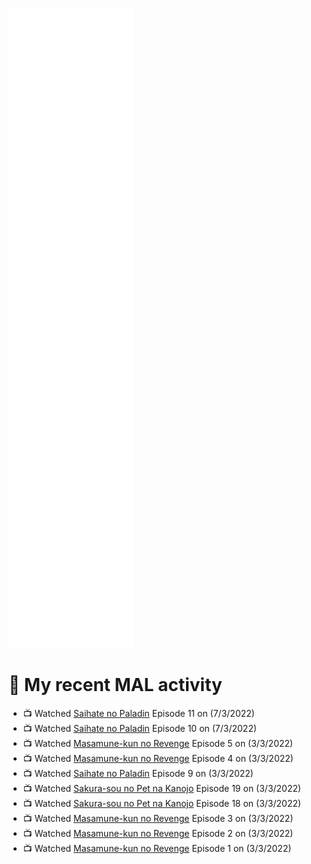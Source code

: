 ![Metrics](https://github.com/noxan-dev/noxan-dev/blob/main/github-metrics.svg)

# 🌸 My recent MAL activity

<!-- MAL_ACTIVITY:start -->

- 📺 Watched [Saihate no Paladin](https://myanimelist.net/anime/48761) Episode 11 on (7/3/2022)
- 📺 Watched [Saihate no Paladin](https://myanimelist.net/anime/48761) Episode 10 on (7/3/2022)
- 📺 Watched [Masamune-kun no Revenge](https://myanimelist.net/anime/33487) Episode 5 on (3/3/2022)
- 📺 Watched [Masamune-kun no Revenge](https://myanimelist.net/anime/33487) Episode 4 on (3/3/2022)
- 📺 Watched [Saihate no Paladin](https://myanimelist.net/anime/48761) Episode 9 on (3/3/2022)
- 📺 Watched [Sakura-sou no Pet na Kanojo](https://myanimelist.net/anime/13759) Episode 19 on (3/3/2022)
- 📺 Watched [Sakura-sou no Pet na Kanojo](https://myanimelist.net/anime/13759) Episode 18 on (3/3/2022)
- 📺 Watched [Masamune-kun no Revenge](https://myanimelist.net/anime/33487) Episode 3 on (3/3/2022)
- 📺 Watched [Masamune-kun no Revenge](https://myanimelist.net/anime/33487) Episode 2 on (3/3/2022)
- 📺 Watched [Masamune-kun no Revenge](https://myanimelist.net/anime/33487) Episode 1 on (3/3/2022)

<!-- MAL_ACTIVITY:end -->
